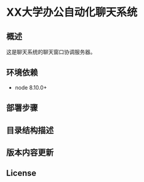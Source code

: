 
# XX大学办公自动化聊天系统

## 概述

这是聊天系统的聊天窗口协调服务器。

## 环境依赖

- node 8.10.0+

## 部署步骤

## 目录结构描述

## 版本内容更新

## License